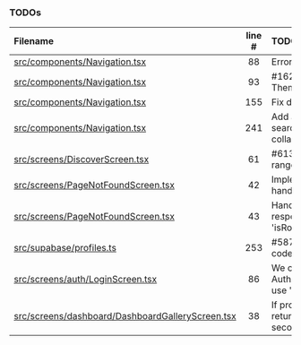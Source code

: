 ### TODOs
| Filename | line # | TODO |
|:------|:------:|:------|
| [src/components/Navigation.tsx](src/components/Navigation.tsx#L88) | 88 | Error handling if any |
| [src/components/Navigation.tsx](src/components/Navigation.tsx#L93) | 93 | #162 Use MUI ThemeProvider |
| [src/components/Navigation.tsx](src/components/Navigation.tsx#L155) | 155 | Fix deprecated prop |
| [src/components/Navigation.tsx](src/components/Navigation.tsx#L241) | 241 | Add a transition when search is expanded or collapsed |
| [src/screens/DiscoverScreen.tsx](src/screens/DiscoverScreen.tsx#L61) | 61 | #613 Dynamic date range |
| [src/screens/PageNotFoundScreen.tsx](src/screens/PageNotFoundScreen.tsx#L42) | 42 | Implement better error handling |
| [src/screens/PageNotFoundScreen.tsx](src/screens/PageNotFoundScreen.tsx#L43) | 43 | Handle thrown responses with 'isRouteErrorResponse' |
| [src/supabase/profiles.ts](src/supabase/profiles.ts#L253) | 253 | #587 Ensure country code is valid |
| [src/screens/auth/LoginScreen.tsx](src/screens/auth/LoginScreen.tsx#L86) | 86 | We could try to get the AuthApiError type and use 'cause' instead |
| [src/screens/dashboard/DashboardGalleryScreen.tsx](src/screens/dashboard/DashboardGalleryScreen.tsx#L38) | 38 | If profile does not return after a few seconds, |
